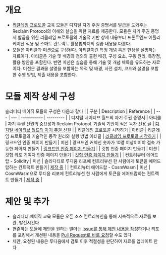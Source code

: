 # 개요
* [리클레임 프로토콜](https://www.reclaimprotocol.org/) 교육 모듈은 디지털 자기 주권 증명서를 발급을 도와주는 Reclaim Protocol의 이해와 실습을 위한 자료를 제공한다. 모듈은 자기 주권 증명서 발급을 위한 리클레임 프로토콜의 기술적 기반 상세 내용부터 프론트엔드 어플리케이션 적용 및 스마트 컨트랙트 활용법까지의 실습 내용을 다룬다.
* 모듈은 아티클과 미션으로 구성된다. 아티클이란 특정 개념 혹은 현상을 설명하는 자료이다. 아티클은 기술 및 배경의 정의와 출현 배경, 구성 요소, 구동 원리, 특장점, 활용 방안을 포함한다. 반면 미션은 실습을 통해 기술 및 개념 체득을 유도하는 자료이다. 미션은 결과물 설명을 포함하는 목적 및 배경, 사전 설치, 코드와 설명을 포함한 수행 방법, 제출 내용을 포함한다.

# 모듈 제작 상세 구성
솔리디티 베이직 모듈의 구성은 다음과 같다
|  | 구분 | Description | Reference |
| --- | --- | ----------- | --------- |
| 디지털 네이티브 월드의 자기 주권 증명서 | 아티클 | 자기 주권 신원의 중요성과 Reclaim Protocol. 기술적 기반이 적은 독자 전용 글 | [디지털 네이티브 월드의 자기 주권 신원](https://github.com/Ludium-Official/road-to-global-stage/blob/main/%EB%A6%AC%ED%81%B4%EB%A0%88%EC%9E%84%20%ED%94%84%EB%A1%9C%ED%86%A0%EC%BD%9C/%EB%94%94%EC%A7%80%ED%84%B8%20%EB%84%A4%EC%9D%B4%ED%8B%B0%EB%B8%8C%20%EC%9B%94%EB%93%9C%EC%9D%98%20%EC%9E%90%EA%B8%B0%20%EC%A3%BC%EA%B6%8C%20%EC%8B%A0%EC%9B%90.md) |
| 리클레임 프로토콜 시작하기 | 아티클 | 리클레임 프로토콜의 기술적인 동작 원리와 실행 방법 아티클 | [리클레임 프로토콜 시작하기](https://github.com/Ludium-Official/road-to-global-stage/blob/main/%EB%A6%AC%ED%81%B4%EB%A0%88%EC%9E%84%20%ED%94%84%EB%A1%9C%ED%86%A0%EC%BD%9C/%EB%A6%AC%ED%81%B4%EB%A0%88%EC%9E%84%20%ED%94%84%EB%A1%9C%ED%86%A0%EC%BD%9C%20%ED%85%8C%ED%81%AC%EB%8B%88%EC%BB%AC%20%EB%94%A5%EB%8B%A4%EC%9D%B4%EB%B8%8C.md) |
| 링크드인 인증 페이지 만들기 | 미션 | 랑크드인 커넥션 숫자가 10명 이상이어야 접속 가능한 페이지 만들기 | [링크드인 인증 페이지 만들기]() |
| 깃헙 인증 페이지 만들기 | 미션 | 깃헙 리포 기여자 인증 페이지 만들기 | [깃헙 인증 페이지 만들기]() |
| 컨트리뷰터 에어드랍 - Solidity | 미션 | 솔리디티로 루디움 리포에 컨트리뷰션 한 사람에게 토큰을 에어드랍하는 컨트랙트 만들기| [제작 중]() |
| 컨트리뷰터 에어드랍 - CosmWasm | 미션 | CosmWasm으로 루디움 리포에 컨트리뷰션 한 사람에게 토큰을 에어드랍하는 컨트랙트 만들기 | [제작 중]() |

# 제안 및 추가 
* 솔리디티 베이직 교육 모듈은 오픈 소스 컨트리뷰션을 통해 지속적으로 자료를 보완, 발전시킨다
* 현존하는 모듈에 제안을 원하는 빌더는 [Issue를 통해 제안 내용을 작성](https://github.com/Ludium-Official/road-to-global-stage/issues)하거나 리포를 포킹해서 개선된 내용을 [Pull Request로 바로 요청](https://github.com/Ludium-Official/road-to-global-stage/pulls)할 수도 있다
* 제안, 요청된 내용은 루디움에서 검토 이후 적절성을 판단하여 자료를 업데이트 한다